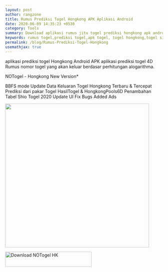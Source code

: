 ```yaml
---
layout: post
author: rangzone
title: Rumus Prediksi Togel Hongkong APK Aplikasi Android
date: 2020-06-09 14:35:23 +0530
category: Tools
summary: Download aplikasi rumus jitu togel prediksi hongkong apk android
keywords: rumus togel,prediksi togel,apk togel, togel hongkong,togel singapura
permalink: /blog/Rumus-Prediksi-Togel-Hongkong
usemathjax: true
---
```

aplikasi prediksi togel Hongkong Android APK
aplikasi prediksi togel 4D Rumus nomor togel yang akan keluar berdasar perhitungan alogarithma.

NOTogel - Hongkong New Version*

BBFS mode
Update Data Keluaran Togel Hongkong Terbaru & Tercepat
Prediksi dari pakar Togel HasilTogel & HongkongPools6D
Penambahan Tabel Shio Togel 2020
Update UI
Fix Bugs
Added Ads

<img src="https://camo.githubusercontent.com/1f543beb30f51dd3e5634894b3a3ae223b77630fc983c710d4ea58f74ba98e8b/68747470733a2f2f692e6962622e636f2f623747763538422f50726564696b73692d546f67656c2d486f6e676b6f6e672d546572616d7075682d7465726261696b2d746572626172752d70616c696e672d6a6974752e6a7067" width="460" height="460"/>

<a href="https://play.google.com/store/apps/details?id=rz.rumusprediksi.togelhongkong" target="_blank"><img alt="Download NOTogel HK" src="https://i.ibb.co/nnQBHcj/google-play-badge.png" width="276" height="48"></a>
